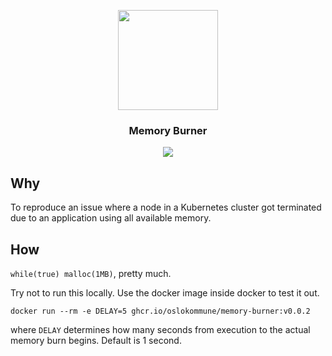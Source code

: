 <p align="center">
  <img width="160" src="https://i.kym-cdn.com/photos/images/original/000/000/130/disaster-girl.jpg" />
  <h3 align="center">Memory Burner</h3>
</p>

<div style="width: 100%; display: flex; justify-content: center;">
  <img src="https://i.kym-cdn.com/photos/images/original/000/000/130/disaster-girl.jpg"/>
</div>

## Why

To reproduce an issue where a node in a Kubernetes cluster got terminated due
to an application using all available memory.

## How

`while(true) malloc(1MB)`, pretty much.

Try not to run this locally. Use the docker image inside docker to test it out.

```shell
docker run --rm -e DELAY=5 ghcr.io/oslokommune/memory-burner:v0.0.2
```

where `DELAY` determines how many seconds from execution to the actual memory
burn begins. Default is 1 second.
